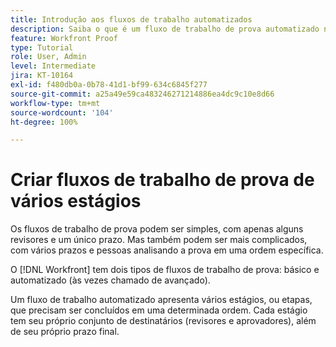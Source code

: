 ```yaml
---
title: Introdução aos fluxos de trabalho automatizados
description: Saiba o que é um fluxo de trabalho de prova automatizado no  [!DNL  Workfront]  e como ele difere de um fluxo de trabalho básico.
feature: Workfront Proof
type: Tutorial
role: User, Admin
level: Intermediate
jira: KT-10164
exl-id: f480db0a-0b78-41d1-bf99-634c6845f277
source-git-commit: a25a49e59ca483246271214886ea4dc9c10e8d66
workflow-type: tm+mt
source-wordcount: '104'
ht-degree: 100%

---
```


# Criar fluxos de trabalho de prova de vários estágios

Os fluxos de trabalho de prova podem ser simples, com apenas alguns revisores e um único prazo. Mas também podem ser mais complicados, com vários prazos e pessoas analisando a prova em uma ordem específica.

O [!DNL Workfront] tem dois tipos de fluxos de trabalho de prova: básico e automatizado (às vezes chamado de avançado).

Um fluxo de trabalho automatizado apresenta vários estágios, ou etapas, que precisam ser concluídos em uma determinada ordem. Cada estágio tem seu próprio conjunto de destinatários (revisores e aprovadores), além de seu próprio prazo final.

<!--
Note by Chuck Middleton, 6-28-22:
This tutorial is an incomplete dulplicate. It should have a video included. Video with MPC ID 335130 does an excellent job of explaining automated workflows, but it was in the Workfront Proof > Administration and setup section of the TOC. I moved it, along with related workflow tutorials, into the Workfront Proof > Proof workflows section. I also removed this tutorial from the TOC.
-->
